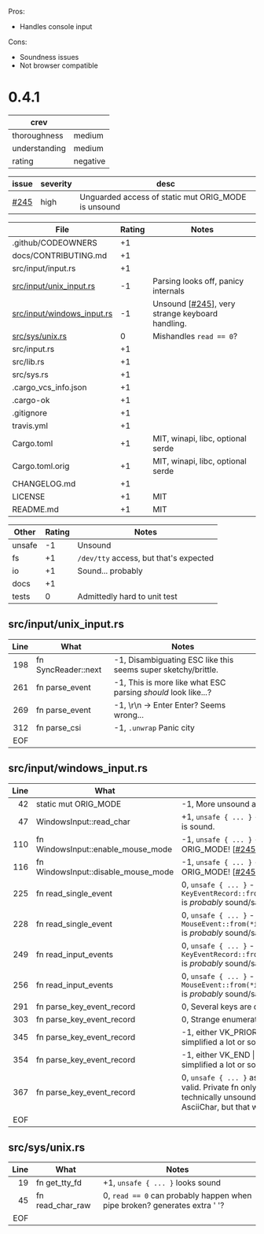 Pros:
* Handles console input

Cons:
* Soundness issues
* Not browser compatible

0.4.1
=====
| crev          |   |
| ------------- |---|
| thoroughness  | medium
| understanding | medium
| rating        | negative

| issue | severity  | desc |
| ----- | --------- | ---- |
| [#245]| high      | Unguarded access of static mut ORIG_MODE is unsound

| File                                                      | Rating | Notes |
| ---------------------------------------------             | ------ | ----- |
| .github/CODEOWNERS                                        | +1 | |
| docs/CONTRIBUTING.md                                      | +1 | |
| src/input/input.rs                                        | +1 | |
| [src/input/unix_input.rs](src/input/unix_input.rs)        | -1 | Parsing looks off, panicy internals
| [src/input/windows_input.rs](src/input/windows_input.rs)  | -1 | Unsound \[[#245]\], very strange keyboard handling.
| [src/sys/unix.rs](src/sys/unix.rs)                        |  0 | Mishandles `read == 0`? |
| src/input.rs                                              | +1 | |
| src/lib.rs                                                | +1 | |
| src/sys.rs                                                | +1 | |
| .cargo_vcs_info.json                                      | +1 | |
| .cargo-ok                                                 | +1 | |
| .gitignore                                                | +1 | |
| travis.yml                                                | +1 | |
| Cargo.toml                                                | +1 | MIT, winapi, libc, optional serde
| Cargo.toml.orig                                           | +1 | MIT, winapi, libc, optional serde
| CHANGELOG.md                                              | +1 | |
| LICENSE                                                   | +1 | MIT
| README.md                                                 | +1 | MIT

| Other     | Rating | Notes |
| --------- | ------ | ----- |
| unsafe    | -1 | Unsound
| fs        | +1 | `/dev/tty` access, but that's expected
| io        | +1 | Sound... probably
| docs      | +1 | |
| tests     |  0 | Admittedly hard to unit test

src/input/unix_input.rs
-----------------------
| Line  | What  | Notes |
| -----:| ----- | ----- |
| 198   | fn SyncReader::next   | -1, Disambiguating ESC like this seems super sketchy/brittle.
| 261   | fn parse_event        | -1, This is more like what ESC parsing *should* look like...?
| 269   | fn parse_event        | -1, \\r\\n -> Enter Enter?  Seems wrong...
| 312   | fn parse_csi          | -1, `.unwrap` Panic city
| EOF   | | |

src/input/windows_input.rs
--------------------------
| Line  | What  | Notes |
| -----:| ----- | ----- |
| 42    | static mut ORIG_MODE                  | -1, More unsound access \[[#2]\]
| 47    | WindowsInput::read_char               | +1, `unsafe { ... }` - willing to assume `_getwche` is sound.
| 110   | fn WindowsInput::enable_mouse_mode    | -1, `unsafe { ... }` - unsound access of ORIG_MODE! \[[#245]\]
| 116   | fn WindowsInput::disable_mouse_mode   | -1, `unsafe { ... }` - unsound access of ORIG_MODE! \[[#245]\]
| 225   | fn read_single_event                  | 0, `unsafe { ... }` - `KeyEventRecord::from(*input.event.KeyEvent())` is *probably* sound/safe?
| 228   | fn read_single_event                  | 0, `unsafe { ... }` - `MouseEvent::from(*input.event.MouseEvent())` is *probably* sound/safe?
| 249   | fn read_input_events                  | 0, `unsafe { ... }` - `KeyEventRecord::from(*input.event.KeyEvent())` is *probably* sound/safe?
| 256   | fn read_input_events                  | 0, `unsafe { ... }` - `MouseEvent::from(*input.event.MouseEvent())` is *probably* sound/safe?
| 291   | fn parse_key_event_record             | 0, Several keys are dead, apparently
| 303   | fn parse_key_event_record             | 0, Strange enumeration values for KeyEvent
| 345   | fn parse_key_event_record             | -1, either VK_PRIOR \| VK_NEXT can be sanely simplified a lot or something is super fucky.
| 354   | fn parse_key_event_record             | -1, either VK_END \| VK_HOME can be sanely simplified a lot or something is super fucky.
| 367   | fn parse_key_event_record             | 0, `unsafe { ... }` assumes UnicodeChar is valid.  Private fn only called on win32 results... technically unsound of winapi only populated AsciiChar, but that would be super dumb.
| EOF   | | |

src/sys/unix.rs
---------------
| Line  | What  | Notes |
| -----:| ----- | ----- |
| 19    | fn get_tty_fd                         | +1, `unsafe { ... }` looks sound
| 45    | fn read_char_raw                      | 0, `read == 0` can probably happen when pipe broken? generates extra ' '?
| EOF   | | |

[#245]: https://github.com/crossterm-rs/crossterm/issues/245
